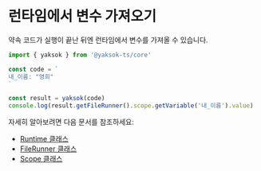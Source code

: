 # 런타임에서 변수 가져오기

약속 코드가 실행이 끝난 뒤엔 런타임에서 변수를 가져올 수 있습니다.

```typescript
import { yaksok } from '@yaksok-ts/core'

const code = `
내_이름: "영희"
`

const result = yaksok(code)
console.log(result.getFileRunner().scope.getVariable('내_이름').value)
```

자세히 알아보려면 다음 문서를 참조하세요:

-   [Runtime 클래스](/api/classes/Runtime)
-   [FileRunner 클래스](/api/classes/FileRunner)
-   [Scope 클래스](/api/classes/Scope)
